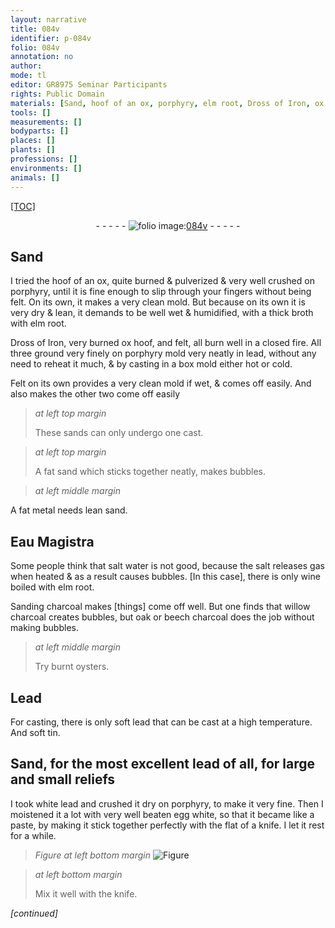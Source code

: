 ```yaml
---
layout: narrative
title: 084v
identifier: p-084v
folio: 084v
annotation: no
author:
mode: tl
editor: GR8975 Seminar Participants
rights: Public Domain
materials: [Sand, hoof of an ox, porphyry, elm root, Dross of Iron, ox hoof, felt, lead, Felt, sands, sand, metal, Eau Magistra, salt water, salt, wine, Sanding charcoal, willow charcoal, oak, beech charcoal, oysters, Lead, soft lead, soft tin, white lead, egg white]
tools: []
measurements: []
bodyparts: []
places: []
plants: []
professions: []
environments: []
animals: []
---
```


<p><a href="{{ site.baseurl }}/diplomatic/">[TOC]</a></p><div class="folio" align="center">- - - - - <a href="http://gallica.bnf.fr/ark:/12148/btv1b10500001g/f174.image" target="_blank"><img src="https://cu-mkp.github.io/2017-workshop-edition/assets/photo-icon.png" alt="folio image: " style="display:inline-block; margin-bottom:-3px;"/>084v</a> - - - - - </div>  
  

## <span class="m">Sand</span>

 
I tried the <span class="m">hoof of an ox</span>, quite burned & pulverized & very well crushed on <span class="m">porphyry</span>, until it is fine enough to slip through your fingers without being felt. On its own, it makes a very clean mold. But because on its own it is very dry & lean, it demands to be well wet & humidified, with a thick broth with <span class="m">elm root</span>.
 
<span class="m">Dross of Iron</span>, very burned <span class="m">ox hoof</span>, and <span class="m">felt</span>, all burn well in a closed fire. All three ground very finely on <span class="m">porphyry</span> mold very neatly in <span class="m">lead</span>, without any need to reheat it much, & by casting in a box mold either hot or cold.
 
<span class="m">Felt</span> on its own provides a very clean mold if wet, & comes off easily. And also makes the other two come off easily
 
> *at left top margin*
> 
> 
>   These <span class="m">sands</span> can only undergo one cast.
 
> *at left top margin*
> 
> 
>   A fat <span class="m">sand</span> which sticks together neatly, makes bubbles.
 
> *at left middle margin*
> 
> 
>   
A fat <span class="m">metal</span> needs lean <span class="m">sand</span>.
 
 
 
  

## <span class="m">Eau Magistra</span>

 
Some people think that <span class="m">salt water</span> is not good, because the <span class="m">salt</span> releases gas when heated & as a result causes bubbles. [In this case], there is only <span class="m">wine</span> boiled with <span class="m">elm root</span>.
 
<span class="m">Sanding charcoal</span> makes [things] come off well. But one finds that <span class="m">willow charcoal</span> creates bubbles, but <span class="m">oak</span> or <span class="m">beech charcoal</span> does the job without making bubbles.
 
> *at left middle margin*
> 
> 
>   Try burnt <span class="m">oysters</span>.
 
 
  

## <span class="m">Lead</span>

 
For casting, there is only <span class="m">soft lead</span> that can be cast at a high temperature. And <span class="m">soft tin</span>.
 
 
  

##  <span class="m">Sand</span>, for the most excellent <span class="m">lead</span> of all, for large and small reliefs

 
 I took <span class="m">white lead</span> and crushed it dry on <span class="m">porphyry</span>, to make it very fine. Then I moistened it a lot with very well beaten <span class="m">egg white</span>, so that it became like a paste, by making it stick together perfectly with the flat of a knife. I let it rest for a while. 
 
 
> *Figure*
> *at left bottom margin*
> <a href="" target="_blank"><img src="https://cu-mkp.github.io/GR8975-edition/assets/photo-icon.png" alt="Figure" style="display:inline-block; margin-bottom:-3px;"/></a>
 
 
> *at left bottom margin*
> 
> 
>   Mix it well with the knife.
 
*[continued]*
 
